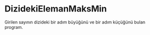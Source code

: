 # DizidekiElemanMaksMin
 Girilen sayının dizideki bir adım büyüğünü ve bir adım küçüğünü bulan program.
